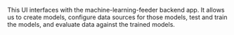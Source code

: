 This UI interfaces with the machine-learning-feeder backend app.
It allows us to create models, configure data sources for those models, test and train the models, and evaluate data against the trained models.
